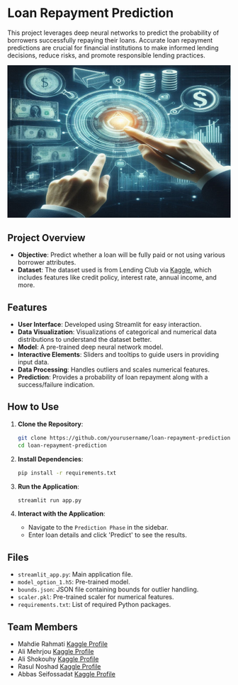 # Loan Repayment Prediction

This project leverages deep neural networks to predict the probability of borrowers successfully repaying their loans. Accurate loan repayment predictions are crucial for financial institutions to make informed lending decisions, reduce risks, and promote responsible lending practices.

![Loan Repayment](Loan.jpg)


## Project Overview

- **Objective**: Predict whether a loan will be fully paid or not using various borrower attributes.
- **Dataset**: The dataset used is from Lending Club via [Kaggle](https://www.kaggle.com/datasets/itssuru/loan-data), which includes features like credit policy, interest rate, annual income, and more.

## Features

- **User Interface**: Developed using Streamlit for easy interaction.
- **Data Visualization**: Visualizations of categorical and numerical data distributions to understand the dataset better.
- **Model**: A pre-trained deep neural network model.
- **Interactive Elements**: Sliders and tooltips to guide users in providing input data.
- **Data Processing**: Handles outliers and scales numerical features.
- **Prediction**: Provides a probability of loan repayment along with a success/failure indication.

## How to Use

1. **Clone the Repository**:
    ```bash
    git clone https://github.com/yourusername/loan-repayment-prediction.git
    cd loan-repayment-prediction
    ```

2. **Install Dependencies**:
    ```bash
    pip install -r requirements.txt
    ```

3. **Run the Application**:
    ```bash
    streamlit run app.py
    ```

4. **Interact with the Application**:
    - Navigate to the `Prediction Phase` in the sidebar.
    - Enter loan details and click 'Predict' to see the results.

## Files

- `streamlit_app.py`: Main application file.
- `model_option_1.h5`: Pre-trained model.
- `bounds.json`: JSON file containing bounds for outlier handling.
- `scaler.pkl`: Pre-trained scaler for numerical features.
- `requirements.txt`: List of required Python packages.


## Team Members

- Mahdie Rahmati [Kaggle Profile](https://www.kaggle.com/mahdierahmati)
- Ali Mehrjou [Kaggle Profile](https://www.kaggle.com/alimehrjou)
- Ali Shokouhy [Kaggle Profile](https://www.kaggle.com/alishokouhy)
- Rasul Noshad [Kaggle Profile](https://www.kaggle.com/rasulnoshad)
- Abbas Seifossadat [Kaggle Profile](https://www.kaggle.com/abbasseifossadat)

